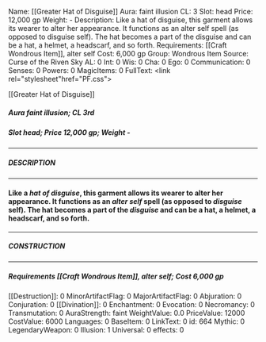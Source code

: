 Name: [[Greater Hat of Disguise]]
Aura: faint illusion
CL: 3
Slot: head
Price: 12,000 gp
Weight: -
Description: Like a hat of disguise, this garment allows its wearer to alter her appearance. It functions as an alter self spell (as opposed to disguise self). The hat becomes a part of the disguise and can be a hat, a helmet, a headscarf, and so forth.
Requirements: [[Craft Wondrous Item]], alter self
Cost: 6,000 gp
Group: Wondrous Item
Source: Curse of the Riven Sky
AL: 0
Int: 0
Wis: 0
Cha: 0
Ego: 0
Communication: 0
Senses: 0
Powers: 0
MagicItems: 0
FullText: <link rel="stylesheet"href="PF.css"><div class="heading"><p class="alignleft">[[Greater Hat of Disguise]]</p><div style="clear: both;"></div></div><div><h5><b>Aura </b>faint illusion; <b>CL </b>3rd</h5><h5><b>Slot </b>head; <b>Price </b>12,000 gp; <b>Weight </b>-</h5></div><hr/><div><h5><b>DESCRIPTION</b></h5></div><hr/><div><h4><p>Like a <i>hat of <i>disguise</i></i>, this garment allows its wearer to alter her appearance. It functions as an <i>alter self</i> spell (as opposed to <i>disguise</i> self). The hat becomes a part of the <i>disguise</i> and can be a hat, a helmet, a headscarf, and so forth.</p></h4></div><hr/><div><h5><b>CONSTRUCTION</b></h5></div><hr/><div><h5><b>Requirements </b>[[Craft Wondrous Item]], <i>alter self</i>; <b>Cost </b>6,000 gp</h5></div>
[[Destruction]]: 0
MinorArtifactFlag: 0
MajorArtifactFlag: 0
Abjuration: 0
Conjuration: 0
[[Divination]]: 0
Enchantment: 0
Evocation: 0
Necromancy: 0
Transmutation: 0
AuraStrength: faint
WeightValue: 0.0
PriceValue: 12000
CostValue: 6000
Languages: 0
BaseItem: 0
LinkText: 0
id: 664
Mythic: 0
LegendaryWeapon: 0
Illusion: 1
Universal: 0
effects: 0
